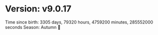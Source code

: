 # Version: v9.0.17
Time since birth: 3305 days, 79320 hours, 4759200 minutes, 285552000 seconds
Season: Autumn 🍁
